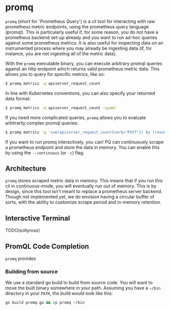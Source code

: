 # promq

`promq` (short for '*Prom*etheus *Q*uery') is a cli tool for interacting with raw prometheus metric endpoints, using 
the prometheus query language (promql). This is particularly useful if, for some reason, you do not have a 
prometheus backend set-up already and you want to run ad-hoc queries against some prometheus metrics. It is also 
useful for inspecting data on an instrumented process where you may already be ingesting data (if, for instance, you 
are not ingesting all of the metric data).

With the `promq` executable binary, you can execute arbitrary promql queries against an http endpoint which returns 
valid prometheus metric data. This allows you to query for specific metrics, like so:

```bash
$ promq metrics -q apiserver_request_count
```

In line with Kubernetes conventions, you can also specify your returned data format:

```bash
$ promq metrics -q apiserver_request_count -oyaml
```

If you need more complicated queries, `promq` allows you to evaluate arbitrarily complex promql queries:

```bash
$ promq metrics -q 'sum(apiserver_request_count{verb="POST"}) by (resource, code)'
```

If you want to run promq interactively, you can! PQ can continuously scrape a prometheus endpoint 
and store the data in memory. You can enable this by using the `--continuous` (or `-c`) flag.

## Architecture 

`promq` stores scraped metric data in memory. This means that if you run this cli in continuous-mode, you will 
eventually run out of memory. This is by design, since this tool isn't meant to replace a prometheus server 
backend. Though not implemented yet, we do envision having a circular buffer of sorts, with the ability to 
customize scrape period and in-memory retention. 

## Interactive Terminal

TODO(sollyross)

## PromQL Code Completion

`promq` provides   

### Building from source

We use a standard go build to build from source code. You will want to move the built binary somewhere in your
path. Assuming you have a `~/bin` directory in your `PATH`, the build would look like this:
 
```bash
go build promq.go && cp promq ~/bin 
```